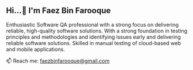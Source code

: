 ## Hi...👋 I'm Faez Bin Farooque

Enthusiastic Software QA professional with a strong focus on delivering reliable, high-quality software solutions. With a strong foundation in testing principles and methodologies and identifying issues early and delivering reliable software solutions. Skilled in manual testing of cloud-based web and mobile applications.

📫 Reach me: faezbinfarooque@gmail.com

<!--


Here are some ideas to get you started:

- 🔭 I’m currently working on ...
- 🌱 I’m currently learning ...
- 👯 I’m looking to collaborate on ...
- 🤔 I’m looking for help with ...
- 💬 Ask me about ...
- 📫 How to reach me: ...
- 😄 Pronouns: ...
- ⚡ Fun fact: ...
-->
